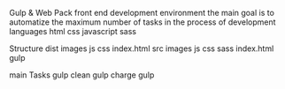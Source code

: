 
Gulp & Web Pack front end development environment
the main goal is to automatize the maximum number of tasks in the process of development  
languages
  html
  css
  javascript
  sass
  
Structure 
  dist
    images
    js
    css
    index.html
  src
    images
    js
    css
    sass
    index.html
  gulp
  

main Tasks
  gulp clean
  gulp charge
  gulp
